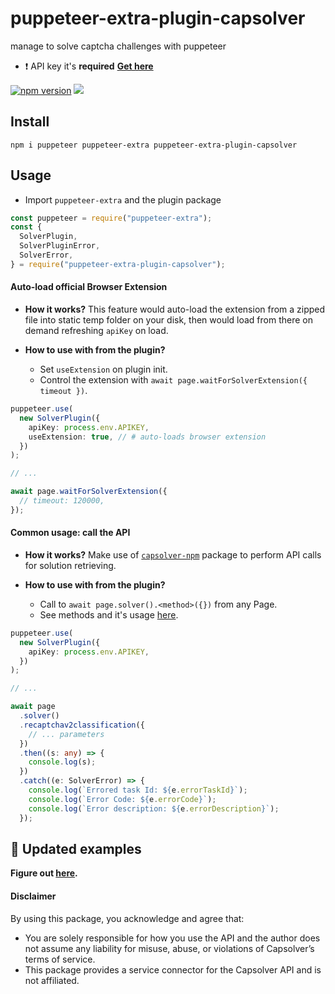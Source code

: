 # puppeteer-extra-plugin-capsolver

manage to solve captcha challenges with puppeteer

- ❗ API key it's **required** [**Get here**](https://dashboard.capsolver.com/passport/register?inviteCode=CHhA_5os)

[![npm version](https://img.shields.io/npm/v/puppeteer-extra-plugin-capsolver)](https://www.npmjs.com/package/puppeteer-extra-plugin-capsolver)
[![](https://img.shields.io/badge/documentation-docs.capsolver.com-darkgreen)](https://docs.capsolver.com/guide/getting-started.html)

## Install

`npm i puppeteer puppeteer-extra puppeteer-extra-plugin-capsolver`

## Usage

- Import `puppeteer-extra` and the plugin package

```typescript
const puppeteer = require("puppeteer-extra");
const {
  SolverPlugin,
  SolverPluginError,
  SolverError,
} = require("puppeteer-extra-plugin-capsolver");
```

#### Auto-load official Browser Extension

- **How it works?** This feature would auto-load the extension from a zipped file into static temp folder on your disk, then would load from there on demand refreshing `apiKey` on load.

- **How to use with from the plugin?**
  - Set `useExtension` on plugin init.
  - Control the extension with `await page.waitForSolverExtension({ timeout })`.

```typescript
puppeteer.use(
  new SolverPlugin({
    apiKey: process.env.APIKEY,
    useExtension: true, // # auto-loads browser extension
  })
);

// ...

await page.waitForSolverExtension({
  // timeout: 120000,
});
```

#### Common usage: call the API

- **How it works?** Make use of [`capsolver-npm`](https://github.com/lfsaga/capsolver-npm) package to perform API calls for solution retrieving.

- **How to use with from the plugin?**
  - Call to `await page.solver().<method>({})` from any Page.
  - See methods and it's usage [here](https://github.com/lfsaga/capsolver-npm?tab=readme-ov-file#-updated-examples).

```typescript
puppeteer.use(
  new SolverPlugin({
    apiKey: process.env.APIKEY,
  })
);

// ...

await page
  .solver()
  .recaptchav2classification({
    // ... parameters
  })
  .then((s: any) => {
    console.log(s);
  })
  .catch((e: SolverError) => {
    console.log(`Errored task Id: ${e.errorTaskId}`);
    console.log(`Error Code: ${e.errorCode}`);
    console.log(`Error description: ${e.errorDescription}`);
  });
```

## 📁 Updated examples

**Figure out [here](https://github.com/0qwertyy/puppeteer-extra-plugin-capsolver/tree/master/examples).**

#### Disclaimer

By using this package, you acknowledge and agree that:

- You are solely responsible for how you use the API and the author does not assume any liability for misuse, abuse, or violations of Capsolver’s terms of service.
- This package provides a service connector for the Capsolver API and is not affiliated.
